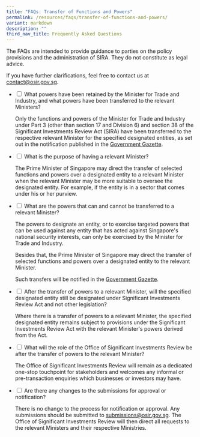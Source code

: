```yaml
---
title: "FAQs: Transfer of Functions and Powers"
permalink: /resources/faqs/transfer-of-functions-and-powers/
variant: markdown
description: ""
third_nav_title: Frequently Asked Questions
---
```

<p>The FAQs are intended to provide guidance to parties on the policy provisions
and the administration of SIRA. They do not constitute as legal advice.</p>
<p>If you have further clarifications, feel free to contact us at <a href="mailto:contact@osir.gov.sg" rel="noopener noreferrer nofollow" target="_blank">contact@osir.gov.sg</a>.
</p>

<ul class="jekyllcodex_accordion">  
  
<li><input type="checkbox" id="accordion1">  
<label for="accordion1">What powers have been retained by the Minister for Trade and Industry, and what powers have been transferred to the relevant Ministers?</label><div>  
<p>Only the functions and powers of the Minister for Trade and Industry under Part 3 (other than section 17 and Division 6) and section 38 of the Significant Investments Review Act (SIRA) have been transferred to the respective relevant Minister for the specified designated entities, as set out in the notification published in the <a href="https://www.egazette.gov.sg/" rel="noopener nofollow" target="_blank">Government Gazette</a>. 
</p></div></li>  
  
<li><input type="checkbox" id="accordion2">  
<label for="accordion2">What is the purpose of having a relevant Minister?</label><div>  
<p>The Prime Minister of Singapore may direct the transfer of selected functions and powers over a designated entity to a relevant Minister when the relevant Minister may be more suitable to oversee the designated entity. For example, if the entity is in a sector that comes under his or her purview.</p>
	
</div></li><li><input type="checkbox" id="accordion3">  
<label for="accordion3">What are the powers that can and cannot be transferred to a relevant Minister?</label><div>  
<p>The powers to designate an entity, or to exercise targeted powers that can be used against any entity that has acted against Singapore's national security interests, can only be exercised by the Minister for Trade and Industry.</p>

<p> Besides that, the Prime Minister of Singapore may direct the transfer of selected functions and powers over a designated entity to the relevant Minister.</p>
	
<p> Such transfers will be notified in the <a href="https://www.egazette.gov.sg/" rel="noopener nofollow" target="_blank">Government Gazette</a>.
	
</p></div></li><li><input type="checkbox" id="accordion4">  
<label for="accordion4">After the transfer of powers to a relevant Minister, will the specified designated entity still be designated under Significant Investments Review Act and not other legislation?</label><div>

<p> Where there is a transfer of powers to a relevant Minister, the specified designated entity remains subject to provisions under the Significant Investments Review Act with the relevant Minister's powers derived from the Act. </p>
	
</div></li><li><input type="checkbox" id="accordion5">  
<label for="accordion5">What will the role of the Office of Significant Investments Review be after the transfer of powers to the relevant Minister?</label><div>

<p> The Office of Significant Investments Review will remain as a dedicated one-stop touchpoint for stakeholders and welcomes any informal or pre-transaction enquiries which businesses or investors may have. </p>
	
</div></li><li><input type="checkbox" id="accordion6">  
<label for="accordion6">Are there any changes to the submissions for approval or notification?</label><div>

<p>There is no change to the process for notification or approval. Any submissions should be submitted to <a href="mailto:submissions@osir.gov.sg" rel="noopener noreferrer nofollow" target="_blank">submissions@osir.gov.sg</a>. The Office of Significant Investments Review will then direct all requests to the relevant Ministers and their respective Ministries.
	
</p></div></li></ul>